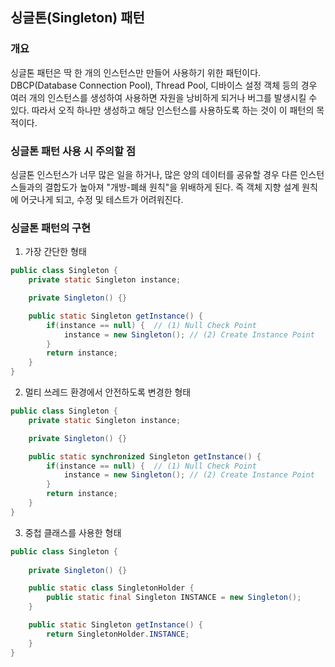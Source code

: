 ## 싱글톤(Singleton) 패턴

### 개요
싱글톤 패턴은 딱 한 개의 인스턴스만 만들어 사용하기 위한 패턴이다. DBCP(Database Connection Pool), Thread Pool, 디바이스 설정 객체 등의 경우 여러 개의 인스턴스를 생성하여 사용하면 자원을 낭비하게 되거나 버그를 발생시킬 수 있다. 따라서 오직 하나만 생성하고 해당 인스턴스를 사용하도록 하는 것이 이 패턴의 목적이다.

### 싱글톤 패턴 사용 시 주의할 점
싱글톤 인스턴스가 너무 많은 일을 하거나, 많은 양의 데이터를 공유할 경우 다른 인스턴스들과의 결합도가 높아져 "개방-폐쇄 원칙"을 위배하게 된다. 즉 객체 지향 설계 원칙에 어긋나게 되고, 수정 및 테스트가 어려워진다.

### 싱글톤 패턴의 구현
1. 가장 간단한 형태
```java
public class Singleton {
    private static Singleton instance;

    private Singleton() {}

    public static Singleton getInstance() {
        if(instance == null) {  // (1) Null Check Point
            instance = new Singleton(); // (2) Create Instance Point
        }
        return instance;
    }
}
```

2. 멀티 쓰레드 환경에서 안전하도록 변경한 형태
```java
public class Singleton {
    private static Singleton instance;

    private Singleton() {}

    public static synchronized Singleton getInstance() {
        if(instance == null) {  // (1) Null Check Point
            instance = new Singleton(); // (2) Create Instance Point
        }
        return instance;
    }
}
```

3. 중첩 클래스를 사용한 형태
```java
public class Singleton {
    
    private Singleton() {}

    public static class SingletonHolder {
        public static final Singleton INSTANCE = new Singleton();
    }

    public static Singleton getInstance() {
        return SingletonHolder.INSTANCE;
    }
}
```